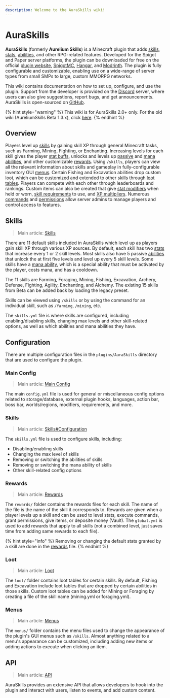 ```yaml
---
description: Welcome to the AuraSkills wiki!
---
```


# AuraSkills

**AuraSkills** (formerly **Aurelium Skills**) is a Minecraft plugin that adds [skills](skills/), [stats](stats/), [abilities](abilities.md), and other RPG-related features. Developed for the Spigot and Paper server platforms, the plugin can be downloaded for free on the official [plugin website](https://aurelium.dev/auraskills/download), [SpigotMC](https://www.spigotmc.org/resources/81069/), [Hangar](https://hangar.papermc.io/Archy/AuraSkills), and [Modrinth](https://modrinth.com/plugin/auraskills). The plugin is fully configurable and customizable, enabling use on a wide-range of server types from small SMPs to large, custom MMORPG networks.

This wiki contains documentation on how to set up, configure, and use the plugin. Support from the developer is provided on the [Discord](https://discord.gg/Bh2EZfB) server, where users can also give suggestions, report bugs, and get announcements. AuraSkills is open-sourced on [GitHub](https://github.com/Archy-X/AuraSkills).

{% hint style="warning" %}
This wiki is for AuraSkills 2.0+ only. For the old wiki (AureliumSkills Beta 1.3.x), click [here](https://app.gitbook.com/o/-Mf1Cqap-T455k8cLLbf/s/-Mf1ApP15HhRtnWXpe0T/).
{% endhint %}

## Overview

Players level up [skills](skills/) by gaining skill XP through general Minecraft tasks, such as Farming, Mining, Fighting, or Enchanting. Increasing levels for each skill gives the player [stat buffs](stats/), unlocks and levels up [passive](abilities.md) and [mana abilities](mana-abilities.md), and other customizable [rewards](rewards.md). Using `/skills`, players can view all the relevant information about skills and gameplay in fully-configurable inventory GUI [menus](menus.md). Certain Fishing and Excavation abilities drop custom loot, which can be customized and extended to other skills through [loot tables](loot.md). Players can compete with each other through leaderboards and rankings. Custom items can also be created that give [stat modifiers](stats/stat-modifiers.md) when held or worn, [skill requirements](skills/item-requirements.md) to use, and [XP multipliers](skills/xp-multipliers.md#item-and-armor-multipliers). Numerous [commands](commands.md) and [permissions](permissions.md) allow server admins to manage players and control access to features.

## Skills

> Main article: [Skills](skills/)

There are 11 default skills included in AuraSkills which level up as players gain skill XP through various XP sources. By default, each skill has two [stats](stats/) that increase every 1 or 2 skill levels. Most skills also have 5 passive [abilities](abilities.md) that unlock the at first five levels and level up every 5 skill levels. Some skills have a [mana ability](mana-abilities.md), which is a special ability that must be activated by the player, costs mana, and has a cooldown.

The 11 skills are Farming, Foraging, Mining, Fishing, Excavation, Archery, Defense, Fighting, Agility, Enchanting, and Alchemy. The existing 15 skills from Beta can be added back by loading the legacy preset.

Skills can be viewed using `/skills` or by using the command for an individual skill, such as `/farming`, `/mining`, etc.

The `skills.yml` file is where skills are configured, including enabling/disabling skills, changing max levels and other skill-related options, as well as which abilities and mana abilities they have.

## Configuration

There are multiple configuration files in the `plugins/AuraSkills` directory that are used to configure the plugin.

### Main Config

> Main article: [Main Config](main-config/)

The main `config.yml` file is used for general or miscellaneous config options related to storage/database, external plugin hooks, languages, action bar, boss bar, worlds/regions, modifiers, requirements, and more.

### Skills

> Main article: [Skills#Configuration](https://github.com/Archy-X/AureliumSkills)

The `skills.yml` file is used to configure skills, including:

* Disabling/enabling skills
* Changing the max level of skills
* Removing or switching the abilities of skills
* Removing or switching the mana ability of skills
* Other skill-related config options

### Rewards

> Main article: [Rewards](rewards.md)

The `rewards/` folder contains the rewards files for each skill. The name of the file is the name of the skill it corresponds to. Rewards are given when a player levels up a skill and can be used to level stats, execute commands, grant permissions, give items, or deposite money (Vault). The `global.yml` is used to add rewards that apply to all skills (not a combined level, just saves time from adding same rewards to each file).

{% hint style="info" %}
Removing or changing the default stats granted by a skill are done in the [rewards](rewards.md) file.
{% endhint %}

### Loot

> Main article: [Loot](loot.md)

The `loot/` folder contains loot tables for certain skills. By default, Fishing and Excavation include loot tables that are dropped by certain abilities in those skills. Custom loot tables can be added for Mining or Foraging by creating a file of the skill name (mining.yml or foraging.yml).

### Menus

> Main article: [Menus](menus.md)

The `menus/` folder contains the menu files used to change the appearance of the plugin's GUI menus such as `/skills`. Almost anything related to a menu's appearance can be customized, including adding new items or adding actions to execute when clicking an item.

## API

> Main article: [API](api.md)

AuraSkills provides an extensive API that allows developers to hook into the plugin and interact with users, listen to events, and add custom content.
